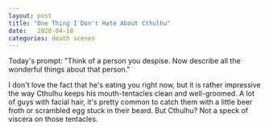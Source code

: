 ```yaml
---
layout: post
title: "One Thing I Don't Hate About Cthulhu"
date:   2020-04-18
categories: death scenes
---
```

Today's prompt: "Think of a person you despise. Now describe all the wonderful things about that person."

I don't love the fact that he's eating you right now, but it is rather impressive the way Cthulhu keeps his mouth-tentacles clean and well-groomed. A lot of guys with facial hair, it's pretty common to catch them with a little beer froth or scrambled egg stuck in their beard. But Cthulhu? Not a speck of viscera on those tentacles.
